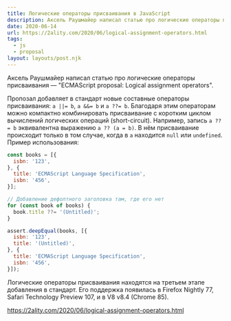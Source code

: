 ```yaml
---
title: Логические операторы присваивания в JavaScript
description: Аксель Раушмайер написал статью про логические операторы присваивания в JavaScript
date: 2020-06-14
url: https://2ality.com/2020/06/logical-assignment-operators.html
tags:
  - js
  - proposal
layout: layouts/post.njk
---
```

Аксель Раушмайер написал статью про логические операторы присваивания — "ECMAScript proposal: Logical assignment operators".

Пропозал добавляет в стандарт новые составные операторы присваивания: `a ||= b`, `a &&= b` и `a ??= b`. Благодаря этим операторам можно компактно комбинировать присваивание с коротким циклом вычислений логических операций (short-circuit). Например, запись `a ??= b` эквивалентна выражению `a ?? (a = b)`. В нём присваивание происходит только в том случае, когда в `a` находится `null` или `undefined`. Пример использования:

```js
const books = [{
  isbn: '123',
}, {
  title: 'ECMAScript Language Specification',
  isbn: '456',
}];

// Добавление дефолтного заголовка там, где его нет
for (const book of books) {
  book.title ??= '(Untitled)';
}

assert.deepEqual(books, [{
  isbn: '123',
  title: '(Untitled)',
}, {
  title: 'ECMAScript Language Specification',
  isbn: '456',
}]);
```

Логические операторы присваивания находятся на третьем этапе добавления в стандарт. Его поддержка появилась в Firefox Nightly 77, Safari Technology Preview 107, и в V8 v8.4 (Chrome 85).

https://2ality.com/2020/06/logical-assignment-operators.html
